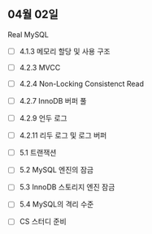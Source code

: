 ## 04월 02일

Real MySQL

- [ ] 4.1.3 메모리 할당 및 사용 구조
- [ ] 4.2.3 MVCC
- [ ] 4.2.4 Non-Locking Consistenct Read
- [ ] 4.2.7 InnoDB 버퍼 풀
- [ ] 4.2.9 언두 로그
- [ ] 4.2.11 리두 로그 및 로그 버퍼
- [ ] 5.1 트랜잭션
- [ ] 5.2 MySQL 엔진의 잠금
- [ ] 5.3 InnoDB 스토리지 엔진 잠금
- [ ] 5.4 MySQL의 격리 수준

- [ ] CS 스터디 준비
